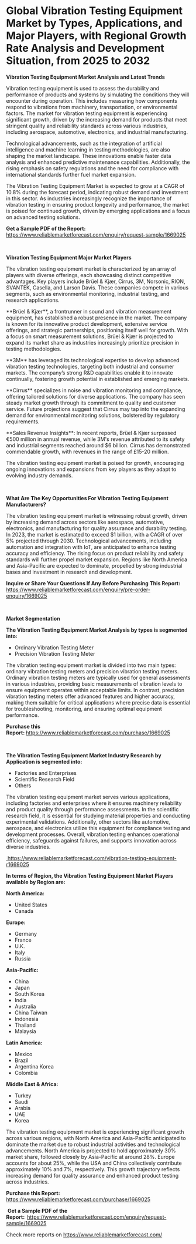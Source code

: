 <p><h1>Global Vibration Testing Equipment Market by Types, Applications, and Major Players, with Regional Growth Rate Analysis and Development Situation, from 2025 to 2032</h1></p><p><strong>Vibration Testing Equipment Market Analysis and Latest Trends</strong></p>
<p><p>Vibration testing equipment is used to assess the durability and performance of products and systems by simulating the conditions they will encounter during operation. This includes measuring how components respond to vibrations from machinery, transportation, or environmental factors. The market for vibration testing equipment is experiencing significant growth, driven by the increasing demand for products that meet stringent quality and reliability standards across various industries, including aerospace, automotive, electronics, and industrial manufacturing. </p><p>Technological advancements, such as the integration of artificial intelligence and machine learning in testing methodologies, are also shaping the market landscape. These innovations enable faster data analysis and enhanced predictive maintenance capabilities. Additionally, the rising emphasis on safety regulations and the need for compliance with international standards further fuel market expansion. </p><p>The Vibration Testing Equipment Market is expected to grow at a CAGR of 10.8% during the forecast period, indicating robust demand and investment in this sector. As industries increasingly recognize the importance of vibration testing in ensuring product longevity and performance, the market is poised for continued growth, driven by emerging applications and a focus on advanced testing solutions.</p></p>
<p><strong>Get a Sample PDF of the Report:&nbsp;</strong> <a href="https://www.reliablemarketforecast.com/enquiry/request-sample/1669025?utm_campaign=2758&utm_medium=2&utm_source=Github&utm_content=ia&utm_term=08042025&utm_id=vibration-testing-equipment">https://www.reliablemarketforecast.com/enquiry/request-sample/1669025</a></p>
<p>&nbsp;</p>
<p><strong>Vibration Testing Equipment Major Market Players</strong></p>
<p><p>The vibration testing equipment market is characterized by an array of players with diverse offerings, each showcasing distinct competitive advantages. Key players include Brüel & Kjær, Cirrus, 3M, Norsonic, RION, SVANTEK, Casella, and Larson Davis. These companies compete in various segments, such as environmental monitoring, industrial testing, and research applications.</p><p>**Brüel & Kjær**, a frontrunner in sound and vibration measurement equipment, has established a robust presence in the market. The company is known for its innovative product development, extensive service offerings, and strategic partnerships, positioning itself well for growth. With a focus on smart measurement solutions, Brüel & Kjær is projected to expand its market share as industries increasingly prioritize precision in testing methodologies.</p><p>**3M** has leveraged its technological expertise to develop advanced vibration testing technologies, targeting both industrial and consumer markets. The company’s strong R&D capabilities enable it to innovate continually, fostering growth potential in established and emerging markets.</p><p>**Cirrus** specializes in noise and vibration monitoring and compliance, offering tailored solutions for diverse applications. The company has seen steady market growth through its commitment to quality and customer service. Future projections suggest that Cirrus may tap into the expanding demand for environmental monitoring solutions, bolstered by regulatory requirements.</p><p>**Sales Revenue Insights**: In recent reports, Brüel & Kjær surpassed €500 million in annual revenue, while 3M's revenue attributed to its safety and industrial segments reached around $6 billion. Cirrus has demonstrated commendable growth, with revenues in the range of £15-20 million. </p><p>The vibration testing equipment market is poised for growth, encouraging ongoing innovations and expansions from key players as they adapt to evolving industry demands.</p></p>
<p>&nbsp;</p>
<p><strong>What Are The Key Opportunities For Vibration Testing Equipment Manufacturers?</strong></p>
<p><p>The vibration testing equipment market is witnessing robust growth, driven by increasing demand across sectors like aerospace, automotive, electronics, and manufacturing for quality assurance and durability testing. In 2023, the market is estimated to exceed $1 billion, with a CAGR of over 5% projected through 2030. Technological advancements, including automation and integration with IoT, are anticipated to enhance testing accuracy and efficiency. The rising focus on product reliability and safety standards will further propel market expansion. Regions like North America and Asia-Pacific are expected to dominate, propelled by strong industrial bases and investment in research and development.</p></p>
<p><strong>Inquire or Share Your Questions If Any Before Purchasing This Report:</strong> <a href="https://www.reliablemarketforecast.com/enquiry/pre-order-enquiry/1669025?utm_campaign=2758&utm_medium=2&utm_source=Github&utm_content=ia&utm_term=08042025&utm_id=vibration-testing-equipment">https://www.reliablemarketforecast.com/enquiry/pre-order-enquiry/1669025</a></p>
<p>&nbsp;</p>
<p><strong>Market Segmentation</strong></p>
<p><strong>The Vibration Testing Equipment Market Analysis by types is segmented into:</strong></p>
<p><ul><li>Ordinary Vibration Testing Meter</li><li>Precision Vibration Testing Meter</li></ul></p>
<p><p>The vibration testing equipment market is divided into two main types: ordinary vibration testing meters and precision vibration testing meters. Ordinary vibration testing meters are typically used for general assessments in various industries, providing basic measurements of vibration levels to ensure equipment operates within acceptable limits. In contrast, precision vibration testing meters offer advanced features and higher accuracy, making them suitable for critical applications where precise data is essential for troubleshooting, monitoring, and ensuring optimal equipment performance.</p></p>
<p><strong>Purchase this Report:&nbsp;</strong><a href="https://www.reliablemarketforecast.com/purchase/1669025?utm_campaign=2758&utm_medium=2&utm_source=Github&utm_content=ia&utm_term=08042025&utm_id=vibration-testing-equipment">https://www.reliablemarketforecast.com/purchase/1669025</a></p>
<p>&nbsp;</p>
<p><strong>The Vibration Testing Equipment Market Industry Research by Application is segmented into:</strong></p>
<p><ul><li>Factories and Enterprises</li><li>Scientific Research Field</li><li>Others</li></ul></p>
<p><p>The vibration testing equipment market serves various applications, including factories and enterprises where it ensures machinery reliability and product quality through performance assessments. In the scientific research field, it is essential for studying material properties and conducting experimental validations. Additionally, other sectors like automotive, aerospace, and electronics utilize this equipment for compliance testing and development processes. Overall, vibration testing enhances operational efficiency, safeguards against failures, and supports innovation across diverse industries.</p></p>
<p><a href="https://www.reliablemarketforecast.com/vibration-testing-equipment-r1669025?utm_campaign=2758&utm_medium=2&utm_source=Github&utm_content=ia&utm_term=08042025&utm_id=vibration-testing-equipment">&nbsp;https://www.reliablemarketforecast.com/vibration-testing-equipment-r1669025</a></p>
<p><strong>In terms of Region, the Vibration Testing Equipment Market Players available by Region are:</strong></p>
<p>
    <p> <strong> North America: </strong>
        <ul>
            <li>United States</li>
            <li>Canada</li>
        </ul>
        </p> 
    <p> <strong> Europe: </strong>
        <ul>
            <li>Germany</li>
            <li>France</li>
            <li>U.K.</li>
            <li>Italy</li>
            <li>Russia</li>
        </ul>
        </p> 
    <p> <strong> Asia-Pacific: </strong>
        <ul>
            <li>China</li>
            <li>Japan</li>
            <li>South Korea</li>
            <li>India</li>
            <li>Australia</li>
            <li>China Taiwan</li>
            <li>Indonesia</li>
            <li>Thailand</li>
            <li>Malaysia</li>
        </ul>
        </p> 
    <p> <strong> Latin America: </strong>
        <ul>
            <li>Mexico</li>
            <li>Brazil</li>
            <li>Argentina Korea</li>
            <li>Colombia</li>
        </ul>
        </p> 
    <p> <strong> Middle East & Africa: </strong>
        <ul>
            <li>Turkey</li>
            <li>Saudi</li>
            <li>Arabia</li>
            <li>UAE</li>
            <li>Korea</li>
        </ul>
    </p>
    </p>
<p><p>The vibration testing equipment market is experiencing significant growth across various regions, with North America and Asia-Pacific anticipated to dominate the market due to robust industrial activities and technological advancements. North America is projected to hold approximately 30% market share, followed closely by Asia-Pacific at around 28%. Europe accounts for about 25%, while the USA and China collectively contribute approximately 10% and 7%, respectively. This growth trajectory reflects increasing demand for quality assurance and enhanced product testing across industries.</p></p>
<p><strong>Purchase this Report: </strong><a href="https://www.reliablemarketforecast.com/purchase/1669025?utm_campaign=2758&utm_medium=2&utm_source=Github&utm_content=ia&utm_term=08042025&utm_id=vibration-testing-equipment">https://www.reliablemarketforecast.com/purchase/1669025</a></p>
<p>&nbsp;<strong>Get a Sample PDF of the Report:&nbsp;&nbsp;</strong><a href="https://www.reliablemarketforecast.com/enquiry/request-sample/1669025?utm_campaign=2758&utm_medium=2&utm_source=Github&utm_content=ia&utm_term=08042025&utm_id=vibration-testing-equipment">https://www.reliablemarketforecast.com/enquiry/request-sample/1669025</a></p>
<p><strong></strong></p>
<p>Check more reports on <a href="https://www.reliablemarketforecast.com/?utm_campaign=2758&utm_medium=2&utm_source=Github&utm_content=ia&utm_term=08042025&utm_id=vibration-testing-equipment">https://www.reliablemarketforecast.com/</a></p>